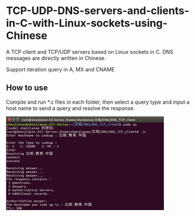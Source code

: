# TCP-UDP-DNS-servers-and-clients-in-C-with-Linux-sockets-using-Chinese
A TCP client and TCP/UDP servers based on Linux sockets in C. DNS messages are directly written in Chinese.

Support iteration query in A, MX and CNAME

## How to use
Compile and run *.c files in each folder, then select a query type and input a host name to send a query and resolve the response.       

![image](https://github.com/shenjianan97/TCP-UDP-DNS-servers-and-clients-in-C-with-Linux-sockets-using-Chinese/raw/master/images/sample.png)